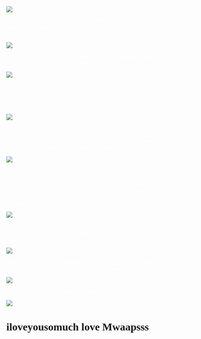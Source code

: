 <html>
<head>
   <title>Sorry by: Patrick</title>
   <script type="text/javascript">
   alert("Anh thật sự rất yêu em.");
   alert("Xin em hãy chấp nhận lời xin lỗi của anh.");
   alert("Đây là thứ anh làm mấy ngày qua!");
   alert("Hãy bỏ qua cho anh tình yêu của anh.");
   alert("Anh thật sự rất xin lỗi về những gì anh đã làm mấy ngày qua và những lời nói mất kiểm soát của anh nữa!");
   </script>
   <style>
      body {
         background-image: url(https://media.tenor.com/m2G79TK4HmAAAAAd/cat.gif);
         background-size: cover;
         background-attachment: fixed;
      }

      .content {
         background: https://media.tenor.com/m2G79TK4HmAAAAAd/cat.gif;
         width: 50%;
         padding: 40px;
         margin: 100px auto;
      }
   </style>
</head>
<body>


   <img src="https://media.tenor.com/kLOK6znCDZ8AAAAj/animal-cute.gif" />
   <p style="color: #ffffffea">“Anh biết em đã rất tức giận và anh đang cảm nhận rất rõ cơn giận ấy trong từng lời nói (hành động) của em. Hãy để cho anh hiểu nhiều hơn nữa về em...”.</p>

   <img src="https://media.tenor.com/SFy5Za0DyMEAAAAi/erm-fingers.gif" />
   <p style="color: rgba(255, 255, 255, 0.993)">"Những điều mà anh đã làm hoặc nói đã gây khó chịu hoặc hiểu lầm gì đó cho em, cho phép anh được diễn đạt lại..."</p>

   <img src="https://media.tenor.com/ZugYIZezc7AAAAAi/excuses-so-sorry.gif">
   <p style="color: rgba(255, 255, 255, 0.979)">"Lúc quen em anh rất ít khi bày tỏ tình cảm với em, nhưng mọi hành động đều chứng minh anh thương em rất rất nhiều. Anh sợ em bị tổn thương, sợ em buồn hay khóc, sợ em bị thương hay đau chỗ nào và sợ nhất là khi trái tim em thuộc về người khác."</p>

   <img src="https://media.tenor.com/FIsjXzK4M2EAAAAC/sorry-crying.gif">
   <p style="color: rgba(255, 255, 255, 0.993)">"Biết rõ rằng giọt nước mắt ngày ấy chỉ giữ em được một chút thôi, nhưng vẫn cố chấp để được ở bên cạnh em lâu hơn. Thật sự cái bóng của em quá lớn, nhưng mỗi lần nhìn thấy, nhớ lại, nghe kễ tim anh như hẫng đi 1 nhịp, nó là một cảm giác khó tả và khó chịu. Em không hề tồi, thật sự là em rất tốt..."</p>

   <img src="https://media.tenor.com/uPkyf-K4TCQAAAAi/sorry-sad.gif">
   <p style="color: rgba(255, 255, 255, 0.986)">"Lúc đó anh đã không biết rằng việc mình làm đã gây tổn thương em sâu sắc. Anh ko nên sử dụng logic của mình để đánh giá cảm xúc của em. Thật sự thì xin lỗi em vì đã nhận ra sai lầm của mình quá muộn. Anh nhận ra rằng em là người quan trọng đối với anh, rằng anh nên quan tâm và chăm sóc em, an ủi em khi em không vui, vì em là đồng minh duy nhất của anh trên thế giới này mà..."</p>

   <img src="https://media.tenor.com/nwTv2k0woIQAAAAC/sorry.gif">
   <p style="color: rgba(255, 255, 255, 0.979)">"Hay là tụi mình bỏ qua hết quá khứ đi, mình về với nhau. Anh sẽ trưởng thành hơn, em sẽ dịu dàng hơn. Chúng mình sẽ sống cuộc sống của hai ta thôi, sẽ không thêm ai nữa..."</p>

   <img src="https://media.tenor.com/YU4wJBoLkHIAAAAC/im-sorry-bow.gif">
   <p style="color: rgba(255, 255, 255, 0.979)">“Mối quan hệ này luôn quan trong đối với anh, vậy nên bình tĩnh và chúng ta dần tháo gỡ những khúc mắc trong lòng nhau nhé.”</p>

   <img src="https://media.tenor.com/JwohIGQ97REAAAAC/sorry.gif">
   <p style="color: rgba(255, 255, 255, 0.986)">HẪY BẮT ĐẦU LẠI TỪ ĐOẠN MÀ HAI ĐỨA MÌNH HIỂU LẦM NHÉ!</p>

   <img src="https://media.tenor.com/AYNX_KOAhBMAAAAi/love-kisses.gif">
   <h1 style="font-family: Times New Roman">iloveyousomuch love Mwaapsss</h1>
</body>
</html>
